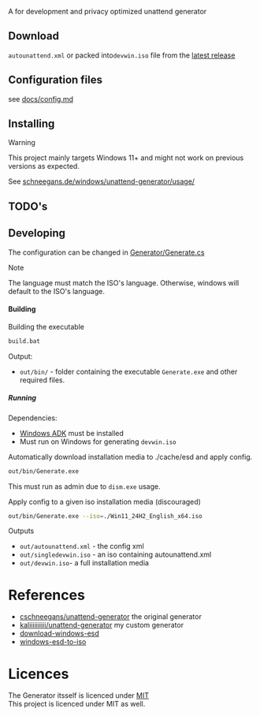 A for development and privacy optimized unattend generator

## Download
`autounattend.xml` or packed into`devwin.iso` file from the [latest release](https://github.com/kaliiiiiiiiii/dev-unattend-generator/releases/latest)

## Configuration files
see [docs/config.md](docs/config.md)

## Installing
> [!WARNING]  
> This project mainly targets Windows 11+ and might not work on previous versions as expected.

See [schneegans.de/windows/unattend-generator/usage/](https://schneegans.de/windows/unattend-generator/usage/)

## TODO's

## Developing
The configuration can be changed in [Generator/Generate.cs](https://github.com/kaliiiiiiiiii/dev-unattend-generator/blob/v0.0.0.0.4/Generator/Generate.cs#L30-L133)

> [!Note]  
> The language must match the ISO's language. Otherwise, windows will default to the ISO's language.


#### Building
Building the executable
```bash
build.bat
```

Output:
- `out/bin/` - folder containing the executable `Generate.exe` and other required files.

##### Running
Dependencies:
- [Windows ADK](https://learn.microsoft.com/en-us/windows-hardware/get-started/adk-install) must be installed
- Must run on Windows for generating `devwin.iso`

Automatically download installation media to ./cache/esd and apply config.
```bash
out/bin/Generate.exe
```
This must run as admin due to `dism.exe` usage.

Apply config to a given iso installation media (discouraged)
```bash
out/bin/Generate.exe --iso=./Win11_24H2_English_x64.iso
```

Outputs
- `out/autounattend.xml` - the config xml
- `out/singledevwin.iso` - an iso containing autounattend.xml
- `out/devwin.iso`- a full installation media
# References
- [cschneegans/unattend-generator](https://github.com/cschneegans/unattend-generator) the original generator
- [kaliiiiiiiiii/unattend-generator](https://github.com/kaliiiiiiiiii/unattend-generator) my custom generator
- [download-windows-esd](https://github.com/mattieb/download-windows-esd)
- [windows-esd-to-iso](https://github.com/mattieb/windows-esd-to-iso)

# Licences

The Generator itsself is licenced under [MIT](https://github.com/kaliiiiiiiiii/unattend-generator) \
This project is licenced under MIT as well.